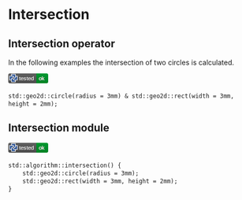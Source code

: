 # Intersection

## Intersection operator

In the following examples the intersection of two circles is calculated.

[![test](.test/intersection_operator.png)](.test/intersection_operator.log)

```µcad,intersection_operator
std::geo2d::circle(radius = 3mm) & std::geo2d::rect(width = 3mm, height = 2mm);
```

## Intersection module

[![test](.test/intersection_module.png)](.test/intersection_module.log)

```µcad,intersection_module
std::algorithm::intersection() {
    std::geo2d::circle(radius = 3mm);
    std::geo2d::rect(width = 3mm, height = 2mm);
}
```
